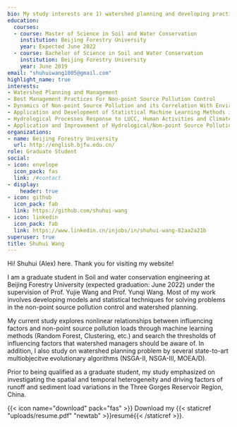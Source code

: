 ```yaml
---
bio: My study interests are 1) watershed planning and developing practical control methods for non-point source pollution control; 2) exploring the dynamics of non-point source pollution and its correlation with environmental and anthropogenic factors; 3) applying and developing statistical machine learning methodology in the Geoscience; 4) studying on how hydrological processes response to LUCC, human activities and climate change; 5) applying and modifying hydrological/non-point source pollution models in practical watershed planning problems.
education:
  courses:
  - course: Master of Science in Soil and Water Conservation
    institution: Beijing Forestry University
    year: Expected June 2022
  - course: Bachelor of Science in Soil and Water Conservation
    institution: Beijing Forestry University
    year: June 2019
email: "shuhuiwang1005@gmail.com"
highlight_name: true
interests:
- Watershed Planning and Management
- Best Management Practices For Non-point Source Pollution Control
- Dynamics of Non-point Source Pollution and its Correlation With Environmental and Anthropogenic Factors
- Application and Development of Statistical Machine Learning Methods in Geoscience
- Hydrological Processes Response to LUCC, Human Activities and Climate Change 
- Application and Improvement of Hydrological/Non-point Source Pollution Models
organizations:
- name: Beijing Forestry University
  url: http://english.bjfu.edu.cn/
role: Graduate Student
social:
- icon: envelope
  icon_pack: fas
  link: /#contact
- display:
    header: true
- icon: github
  icon_pack: fab
  link: https://github.com/shuhui-wang
- icon: linkedin
  icon_pack: fab
  link: https://www.linkedin.cn/injobs/in/shuhui-wang-82aa2a21b
superuser: true
title: Shuhui Wang
---
```


Hi! Shuhui (Alex) here. Thank you for visiting my website!

I am a graduate student in Soil and water conservation engineering at Beijing Forestry University (expected graduation: June 2022) under the supervision of Prof. Yujie Wang and Prof. Yunqi Wang. Most of my work involves developing models and statistical techniques for solving problems in the non-point source pollution control and watershed planning.

My current study explores nonlinear relationships between influencing factors and non-point source pollution loads through machine learning methods (Random Forest, Clustering, etc.) and search the thresholds of influencing factors that watershed managers should be aware of. In addition, I also study on watershed planning problem by several state-to-art multiobjecitve evolutionary algorithms (NSGA-II, NSGA-III, MOEA/D).

Prior to being qualified as a graduate student, my study emphasized on investigating the spatial and temporal heterogeneity and driving factors of runoff and sediment load variations in the Three Gorges Reservoir Region, China.






{{< icon name="download" pack="fas" >}} Download my {{< staticref "uploads/resume.pdf" "newtab" >}}resumé{{< /staticref >}}.
